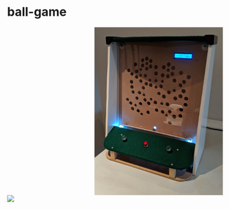 # ball-game

<img align="right" width="300"  src="assets/img/ball-game-primary.jpg">
<img align="left" width="300"  src="assets/img/ball-game-1.gif">
